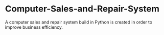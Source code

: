 # Computer-Sales-and-Repair-System
A computer sales and repair system build in Python is created in order to improve business efficiency.
